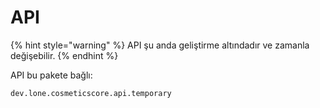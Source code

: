 # API

{% hint style="warning" %}
API şu anda geliştirme altındadır ve zamanla değişebilir.
{% endhint %}

API bu pakete bağlı:&#x20;

```
dev.lone.cosmeticscore.api.temporary
```
